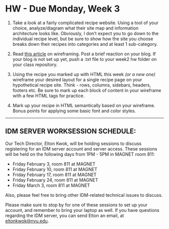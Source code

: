 # HW - Due Monday, Week 3

1. Take a look at a fairly complicated recipe website. Using a tool of your choice, analyze/diagram what their site map and information architecture looks like. Obviously, I don’t expect you to go down to the individual recipe level, but be sure to show how the site you choose breaks down their recipes into categories and at least 1 sub-category.

2. Read [this article](http://mediatemple.net/blog/tips/five-important-considerations-for-wireframing/?utm_source=weekly_newsletter&utm_medium=email&utm_campaign=aug17newsletter) on wireframing. Post a brief reaction on your blog. If your blog is not set up yet, push a .txt file to your week2 hw folder on your class repository.

3. Using the recipe you marked up with HTML this week *(or a new one)* wireframe your desired layout for a single recipe page on your hypothetical recipe site. Think - rows, columns, sidebars, headers, footers etc. Be sure to mark up each block of content in your wireframe with a few HTML tags for practice.

4. Mark up your recipe in HTML semantically based on your wireframe. Bonus points for applying some basic font and color styles.

___

## IDM SERVER WORKSESSION SCHEDULE:

Our Tech Director, Elton Kwok, will be holding sessions to discuss registering for an IDM server account and server access. These sessions will be held on the following days from 1PM - 5PM in MAGNET room 811:

* Friday February 3, room 811 at MAGNET
* Friday February 10, room 811 at MAGNET
* Friday February 17, room 811 at MAGNET
* Friday February 24, room 811 at MAGNET
* Friday March 3, room 811 at MAGNET

Also, please feel free to bring other IDM-related technical issues to discuss.

Please make sure to stop by for one of these sessions to set up your account, and remember to bring your laptop as well. If you have questions regarding the IDM server, you can send Elton an email, at eltonkwok@nyu.edu.

